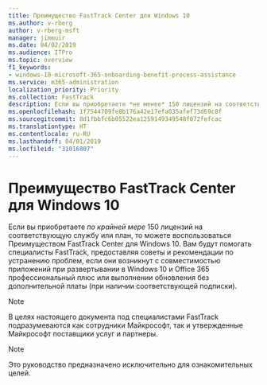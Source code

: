 ```yaml
---
title: Преимущество FastTrack Center для Windows 10
ms.author: v-rberg
author: v-rberg-msft
manager: jimmuir
ms.date: 04/02/2019
ms.audience: ITPro
ms.topic: overview
f1_keywords:
- windows-10-microsoft-365-onboarding-benefit-process-assistance
ms.service: m365-administration
localization_priority: Priority
ms.collection: FastTrack
description: Если вы приобретаете *не менее* 150 лицензий на соответствующую службу или тарифный план, то можете воспользоваться услугами Преимущество FastTrack Center для Windows 10.
ms.openlocfilehash: 1f7544709fe8b176a42e17efa035afef73d69c8f
ms.sourcegitcommit: 8d1fbbfc6b05522ea1259149349548f072fefcac
ms.translationtype: HT
ms.contentlocale: ru-RU
ms.lasthandoff: 04/01/2019
ms.locfileid: "31016807"
---
```

# <a name="fasttrack-center-benefit-for-windows-10"></a>Преимущество FastTrack Center для Windows 10

Если вы приобретаете *по крайней мере* 150 лицензий на соответствующую службу или план, то можете воспользоваться Преимуществом FastTrack Center для Windows 10. Вам будут помогать специалисты FastTrack, предоставляя советы и рекомендации по устранению проблем, если они возникнут с совместимостью приложений при развертывании в Windows 10 и Office 365 профессиональный плюс или выполнении обновления без дополнительной платы (при наличии соответствующей подписки). 
  
> [!NOTE]
> В целях настоящего документа под специалистами FastTrack подразумеваются как сотрудники Майкрософт, так и утвержденные Майкрософт поставщики услуг и партнеры. 
    
> [!NOTE]
> Это руководство предназначено исключительно для ознакомительных целей. 
  

  

 